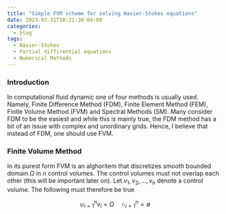 ```yaml
---
title: "Simple FVM scheme for solving Navier-Stokes equations"
date: 2023-03-31T18:21:30-04:00
categories:
  - blog
tags:
  - Navier-Stokes
  - Partial diffirential equations
  - Numerical Methods
---
```

### Introduction
In computational fluid dynamic one of four methods is usually used. Namely, Finite Difference Method (FDM), Finite Element Method (FEM), Finite Volume Method (FVM) and Spectral Methods (SM). Many consider FDM to be the easiest and while this is mainly true, the FDM method has a bit of an issue with complex and unordinary grids. Hence, I believe that instead of FDM, one should use FVM.
### Finite Volume Method
In its purest form FVM is an alghoritem that discretizes smooth bounded domain $\Omega$ in $n$ control volumes. The control volumes must not overlap each other (this will be important later on). Let $v_1, v_2, ..., v_n$ denote a control volume. The following must therefore be true

$$
\begin{equation}
  \cup_{i=1}^{n} v_i = \Omega \quad \cap_{i=1}^{n} = \emptyset
\end{equation}
$$




